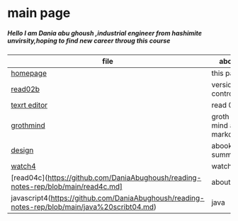 # main page
##### Hello I am Dania abu ghoush ,industrial engineer from hashimite unvirsity,hoping to find new career throug this course

| file      | about |
| ----------- | ----------- |
|[homepage](https://github.com/DaniaAbughoush/reading-notes-rep/blob/main/README.md) | this page|
| [read02b](https://github.com/DaniaAbughoush/reading-notes-rep/blob/main/read02b)  | version control      |
| [texrt editor]( https://github.com/DaniaAbughoush/reading-notes-rep/blob/main/read01.md)  | read 01       
| [grothmind](https://github.com/DaniaAbughoush/reading-notes-rep/blob/main/grothmind.md)|groth mind and markdown |
| [design](https://github.com/DaniaAbughoush/reading-notes-rep/blob/main/design.md)|abook summary |
| [watch4](https://github.com/DaniaAbughoush/reading-notes-rep/blob/main/watch4.md)| watching |
| [read04c](https://github.com/DaniaAbughoush/reading-notes-rep/blob/main/read4c.md]| about java|
|javascript4(https://github.com/DaniaAbughoush/reading-notes-rep/blob/main/java%20scribt04.md) | java |

